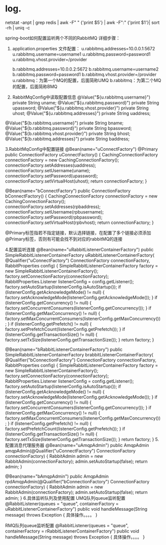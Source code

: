 # log.
netstat -anpt | grep redis | awk -F" " {'print $5'} | awk -F":" {'print $1'}| sort -rh | uniq -c

spring-boot如何配置监听两个不同的RabbitMQ
详细步骤：
1. application.properties 文件配置：
    u.rabbitmq.addresses=10.0.0.1:5672
    u.rabbitmq.username=username1
    u.rabbitmq.password=password1
    u.rabbitmq.vhost.provider=/provider

    b.rabbitmq.addresses=10.0.0.2:5672
    b.rabbitmq.username=username2
    b.rabbitmq.password=password1
    b.rabbitmq.vhost.provider=/provider 
u.rabbitmq：为第一个MQ的配置，后面简称UMQ 
b.rabbitmq：为第二个MQ的配置，后面简称BMQ

2. RabbitMqConfig中读取配置信息
@Value("${u.rabbitmq.username}")
private String uname;
@Value("${u.rabbitmq.password}")
private String upassword;
@Value("${u.rabbitmq.vhost.provider}")
private String uhost;
@Value("${u.rabbitmq.addresses}")
private String uaddress;

@Value("${b.rabbitmq.username}")
private String bname;
@Value("${b.rabbitmq.password}")
private String bpassword;
@Value("${b.rabbitmq.vhost.provider}")
private String bhost;
@Value("${b.rabbitmq.addresses}")
private String baddress;

3.RabbitMqConfig中配置链接
@Bean(name="uConnectFactory")
@Primary
public ConnectionFactory uConnectFactory() {
    CachingConnectionFactory connectionFactory = new CachingConnectionFactory();
    connectionFactory.setAddresses(uaddress);
    connectionFactory.setUsername(uname);
    connectionFactory.setPassword(upassword);
    connectionFactory.setVirtualHost(uhost);
    return connectionFactory;
}

@Bean(name="bConnectFactory")
public ConnectionFactory bConnectFactory() {
    CachingConnectionFactory connectionFactory = new CachingConnectionFactory();
    connectionFactory.setAddresses(rpbaddress);
    connectionFactory.setUsername(rpbusername);
    connectionFactory.setPassword(rpbpassword);
    connectionFactory.setVirtualHost(rpbvhost);
    return connectionFactory;
}

@Primary标签指若不指定链接，默认选择链接，在配置了多个链接必须添加@Primary标签，否则有可能会找不到对应的rabbitMQ的连接

4.配置监听连接
@Bean(name="uRabbitListenerContainerFactory")
public SimpleRabbitListenerContainerFactory uRabbitListenerContainerFactory(
        @Qualifier("uConnectFactory") ConnectionFactory connectionFactory,
        RabbitProperties config) {
    SimpleRabbitListenerContainerFactory factory = new SimpleRabbitListenerContainerFactory();
    factory.setConnectionFactory(connectionFactory);
    RabbitProperties.Listener listenerConfig = config.getListener();
    factory.setAutoStartup(listenerConfig.isAutoStartup());
    if (listenerConfig.getAcknowledgeMode() != null) {
        factory.setAcknowledgeMode(listenerConfig.getAcknowledgeMode());
    }
    if (listenerConfig.getConcurrency() != null) {
        factory.setConcurrentConsumers(listenerConfig.getConcurrency());
    }
    if (listenerConfig.getMaxConcurrency() != null) {
        factory.setMaxConcurrentConsumers(listenerConfig.getMaxConcurrency());
    }
    if (listenerConfig.getPrefetch() != null) {
        factory.setPrefetchCount(listenerConfig.getPrefetch());
    }
    if (listenerConfig.getTransactionSize() != null) {
        factory.setTxSize(listenerConfig.getTransactionSize());
    }
    return factory;
}

@Bean(name="bRabbitListenerContainerFactory")
public SimpleRabbitListenerContainerFactory brabbitListenerContainerFactory(
        @Qualifier("bConnectionFactory") ConnectionFactory connectionFactory,
        RabbitProperties config) {
    SimpleRabbitListenerContainerFactory factory = new SimpleRabbitListenerContainerFactory();
    factory.setConnectionFactory(connectionFactory);
    RabbitProperties.Listener listenerConfig = config.getListener();
    factory.setAutoStartup(listenerConfig.isAutoStartup());
    if (listenerConfig.getAcknowledgeMode() != null) {
        factory.setAcknowledgeMode(listenerConfig.getAcknowledgeMode());
    }
    if (listenerConfig.getConcurrency() != null) {
        factory.setConcurrentConsumers(listenerConfig.getConcurrency());
    }
    if (listenerConfig.getMaxConcurrency() != null) {
        factory.setMaxConcurrentConsumers(listenerConfig.getMaxConcurrency());
    }
    if (listenerConfig.getPrefetch() != null) {
        factory.setPrefetchCount(listenerConfig.getPrefetch());
    }
    if (listenerConfig.getTransactionSize() != null) {
        factory.setTxSize(listenerConfig.getTransactionSize());
    }
    return factory;
} 
5.配置消息代理服务器
@Bean(name="uAmqpAdmin")
public AmqpAdmin amqpAdmin(@Qualifier("uConnectFactory") ConnectionFactory connectionFactory) {
    RabbitAdmin admin = new RabbitAdmin(connectionFactory);
    admin.setAutoStartup(false);
    return admin;
}

@Bean(name="bAmqpAdmin")
public AmqpAdmin rpdAmqpAdmin(@Qualifier("bConnectionFactory") ConnectionFactory connectionFactory) {
    RabbitAdmin admin = new RabbitAdmin(connectionFactory);
    admin.setAutoStartup(false);
    return admin;
} 
6.具体监听队列及使用配置
UMQ队列queue监听配置
@RabbitListener(queues = "queue", containerFactory = uRabbitListenerContainerFactory")
public void handleMessage(String message) throws Exception {
    具体操作。。。。
 }

RMQ队列queue监听配置
@RabbitListener(queues = "queue", containerFactory = rRabbitListenerContainerFactory")
    public void handleMessage(String message) throws Exception {
    具体操作。。。。
}
